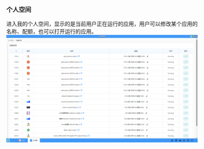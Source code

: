 ### 个人空间
进入我的个人空间，显示的是当前用户正在运行的应用，用户可以修改某个应用的名称、配额，也可以打开运行的应用。
![alt text](../help_picture/04_spacemanagement01.png)